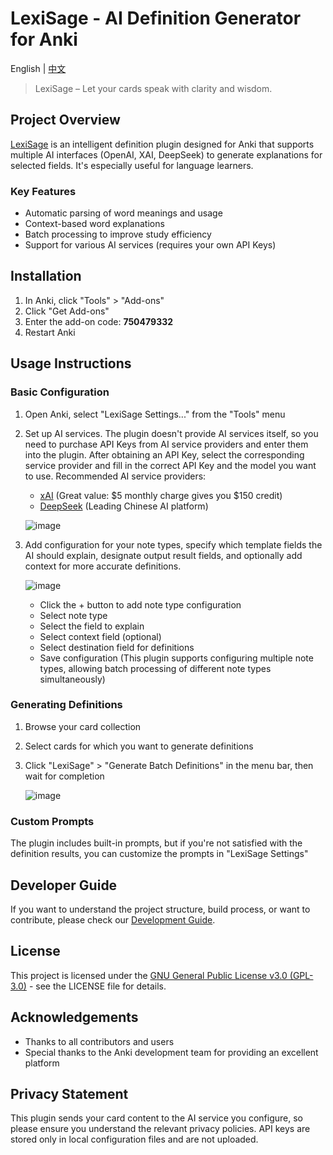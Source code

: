 # LexiSage - AI Definition Generator for Anki

English | [中文](README.md)

> LexiSage – Let your cards speak with clarity and wisdom.

## Project Overview
[LexiSage](https://ankiweb.net/shared/info/750479332?cb=1744698675805) is an intelligent definition plugin designed for Anki that supports multiple AI interfaces (OpenAI, XAI, DeepSeek) to generate explanations for selected fields. It's especially useful for language learners.

### Key Features
- Automatic parsing of word meanings and usage
- Context-based word explanations
- Batch processing to improve study efficiency
- Support for various AI services (requires your own API Keys)

## Installation

1. In Anki, click "Tools" > "Add-ons"
2. Click "Get Add-ons"
3. Enter the add-on code: **750479332**
4. Restart Anki

## Usage Instructions

### Basic Configuration

1. Open Anki, select "LexiSage Settings..." from the "Tools" menu
2. Set up AI services. The plugin doesn't provide AI services itself, so you need to purchase API Keys from AI service providers and enter them into the plugin. After obtaining an API Key, select the corresponding service provider and fill in the correct API Key and the model you want to use.
   Recommended AI service providers:
   - [xAI](https://console.x.ai) (Great value: $5 monthly charge gives you $150 credit)
   - [DeepSeek](https://platform.deepseek.com) (Leading Chinese AI platform)


   ![image](https://github.com/user-attachments/assets/372d2766-49de-48fd-8333-0acd741fa6ab)

3. Add configuration for your note types, specify which template fields the AI should explain, designate output result fields, and optionally add context for more accurate definitions.

   ![image](https://github.com/user-attachments/assets/cb48ee74-3e36-4fc1-9ff9-14af6d3c5179)

   - Click the + button to add note type configuration
   - Select note type
   - Select the field to explain
   - Select context field (optional)
   - Select destination field for definitions
   - Save configuration
   (This plugin supports configuring multiple note types, allowing batch processing of different note types simultaneously)

### Generating Definitions

1. Browse your card collection
2. Select cards for which you want to generate definitions
3. Click "LexiSage" > "Generate Batch Definitions" in the menu bar, then wait for completion

   ![image](https://github.com/user-attachments/assets/6ebbb32e-e9a9-4f84-96d1-cc05041e3b8c)

### Custom Prompts

The plugin includes built-in prompts, but if you're not satisfied with the definition results, you can customize the prompts in "LexiSage Settings"

## Developer Guide

If you want to understand the project structure, build process, or want to contribute, please check our [Development Guide](DEVELOPMENT_EN.md).

## License
This project is licensed under the [GNU General Public License v3.0 (GPL-3.0)](LICENSE) - see the LICENSE file for details.

## Acknowledgements
- Thanks to all contributors and users
- Special thanks to the Anki development team for providing an excellent platform

## Privacy Statement
This plugin sends your card content to the AI service you configure, so please ensure you understand the relevant privacy policies. API keys are stored only in local configuration files and are not uploaded.
